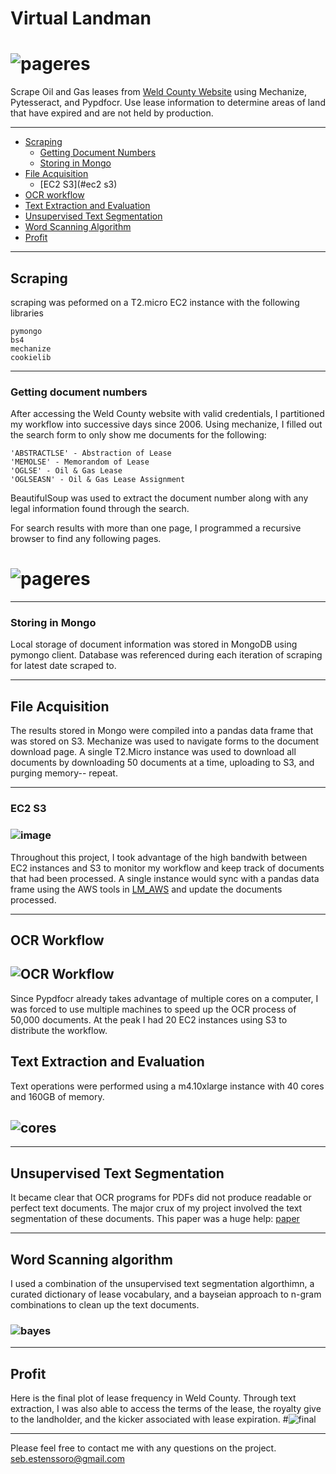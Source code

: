 
# Virtual Landman
# ![pageres](app/static/morning_gun.png)

Scrape Oil and Gas leases from  [Weld County Website](https://searchicris.co.weld.co.us/recorder/web/login.jsp?submit=I+Acknowledge) using Mechanize, Pytesseract, and Pypdfocr. Use lease information to determine areas of land that have expired and are not held by production.
___
- [Scraping](#scraping)
    - [Getting Document Numbers](#getting-document-numbers)
    - [Storing in Mongo](#storing-in-mongo)
- [File Acquisition](#file-acquisition)
    - [EC2 S3](#ec2 s3)
- [OCR workflow](#ocr-workflow)
- [Text Extraction and Evaluation](#text-extraction-and-evalution)
- [Unsupervised Text Segmentation](#unsupervised-text-segmentation)
- [Word Scanning Algorithm](#word-scanning-algorithm)
- [Profit](#profit)

___

## Scraping
scraping was peformed on a T2.micro EC2 instance with the following libraries
```
pymongo
bs4
mechanize
cookielib
```
___
### Getting document numbers
After accessing the Weld County website with valid credentials, I partitioned my workflow into successive days since 2006. Using mechanize, I filled out the search form to only show me documents for the following:
```
'ABSTRACTLSE' - Abstraction of Lease
'MEMOLSE' - Memorandom of Lease
'OGLSE' - Oil & Gas Lease
'OGLSEASN' - Oil & Gas Lease Assignment
```
BeautifulSoup was used to extract the document number along with any legal information found through the search.

For search results with more than one page, I programmed a recursive browser to find any following pages.
# ![pageres](media/recursive_br.png)
___
### Storing in Mongo
Local storage of document information was stored in MongoDB using pymongo client. Database was referenced during each iteration of scraping for latest date scraped to.
___
## File Acquisition
The results stored in Mongo were compiled into a pandas data frame that was stored on S3. Mechanize was used to navigate forms to the document download page. A single T2.Micro instance was used to download all documents by downloading 50 documents at a time, uploading to S3, and purging memory-- repeat.
___
### EC2 S3
### ![image](media/aws.png)
Throughout this project, I took advantage of the high bandwith between EC2 instances and S3 to monitor my workflow and keep track of documents that had been processed. A single instance would sync with a pandas data frame using the AWS tools in [LM_AWS](LM/LM_AWS.py) and update the documents processed.
___
## OCR Workflow
## ![OCR Workflow](media/06.png)
Since Pypdfocr already takes advantage of multiple cores on a computer, I was forced to use multiple machines to speed up the OCR process of 50,000 documents. At the peak I had 20 EC2 instances using S3 to distribute the workflow.

## Text Extraction and Evaluation
Text operations were performed using a m4.10xlarge instance with 40 cores and 160GB of memory.
## ![cores](media/05.png)
___
## Unsupervised Text Segmentation
It became clear that OCR programs for PDFs did not produce readable or perfect text documents. The major crux of my project involved the text segmentation of these documents. This paper was a huge help: [paper](http://www.cl.uzh.ch/dam/jcr:00000000-6a77-a254-0000-000035371a35/Masters_Thesis_Lenz_Furrer.pdf)
___
## Word Scanning algorithm
I used a combination of the unsupervised text segmentation algorthimn, a curated dictionary of lease vocabulary, and a bayseian approach to n-gram combinations to clean up the text documents.
### ![bayes](media/bayes.png)
___
## Profit
Here is the final plot of lease frequency in Weld County. Through text extraction, I was also able to access the terms of the lease, the royalty give to the landholder, and the kicker associated with lease expiration.
#![final](media/01.png)

___

Please feel free to contact me with any questions on the project.
seb.estenssoro@gmail.com
